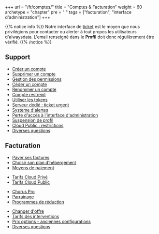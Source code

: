 +++
url = "/fr/comptes/"
title = "Comptes & Facturation"
weight = 60
archetype = "chapter"
pre = "<i class='fas fa-fw fa-user-circle'></i> "
tags = ["facturation", "interface d'administration"]
+++

{{% notice info %}}
Notre interface de [ticket](https://admin.alwaysdata.com/support/) est le moyen que nous privilégions pour contacter ou alerter à tout propos les utilisateurs d'alwaysdata. L'email renseigné dans le **Profil** doit donc régulièrement être vérifié.
{{% /notice %}}


## Support

- [Créer un compte](create-an-account)
- [Supprimer un compte](delete-an-account)
- [Gestion des permissions](permissions)
- [Céder un compte](account-transfer)
- [Renommer un compte](rename-an-account)
- [Compte restreint](security/restricted-mode)
- [Utiliser les tokens](tokens)
- [Serveur dédié : ticket urgent](urgent-ticket)
- [Système d'alertes](alerts-notifications)
- [Perte d'accès à l'interface d'administration](admin-access-loss)
- [Suspension de profil](./suspension)
- [Cloud Public : restrictions](public-cloud-restrictions)
- [Diverses questions](./misc)

## Facturation

- [Payer ses factures](./billing)
- [Choisir son plan d'hébergement](billing/choose-its-paas)
- [Moyens de paiement](billing/payment-methods)
* [Tarifs Cloud Privé](billing/private-cloud-prices)
* [Tarifs Cloud Public](billing/public-cloud-prices)
- [Chorus Pro](accounts/billing/payment-methods#chorus-pro)
- [Parrainage](billing/sponsorship)
- [Programmes de réduction](programs)
* [Changer d'offre](billing/upgrade-your-plan)
* [Tarifs des interventions](accounts/billing/servers-interventions)
* [Prix options - anciennes configurations](accounts/billing/prices-options-old-configurations)
* [Diverses questions](./billing/misc)
